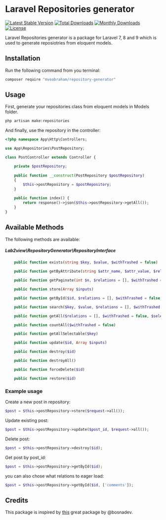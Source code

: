 # Laravel Repositories generator
 
[![Latest Stable Version](https://poser.pugx.org/lab2view/laravel-repository-generator/v/stable)](https://packagist.org/packages/lab2view/laravel-repository-generator)
[![Total Downloads](https://poser.pugx.org/lab2view/laravel-repository-generator/downloads)](https://packagist.org/packages/lab2view/laravel-repository-generator)
[![Monthly Downloads](https://poser.pugx.org/lab2view/laravel-repository-generator/d/monthly)](https://packagist.org/packages/lab2view/laravel-repository-generator)
[![License](https://poser.pugx.org/lab2view/laravel-repository-generator/license)](https://packagist.org/packages/lab2view/laravel-repository-generator)

Laravel Repositories generator is a package for Laravel 7, 8 and 9 which is used to generate reposiotries from eloquent models.

## Installation

Run the following command from you terminal:


 ```bash
 composer require "mveabraham/repository-generator"
 ```

## Usage

First, generate your repositories class from eloquent models in Models folder.
 ```bash
 php artisan make:repositories
 ```
And finally, use the repository in the controller:

```php
<?php namespace App\Http\Controllers;

use App\Repositories\PostRepository;

class PostController extends Controller {

    private $postRepository;
    
    public function __construct(PostRepository $postRepository)
    {
        $this->postRepository = $postRepository;
    }

    public function index() {
        return response()->json($this->postRepository->getAll());
    }
}
```
## Available Methods

The following methods are available:

##### Lab2view\RepositoryGenerator\RepositoryInterface

```php
    public function exists(string $key, $value, $withTrashed = false)

    public function getByAttribute(string $attr_name, $attr_value, $relations = [], $withTrashed = false, $selects = [])

    public function getPaginate(int $n, $relations = [], $withTrashed = false, $selects = []);

    public function store(Array $inputs)

    public function getById($id, $relations = [], $withTrashed = false, $selects = [])

    public function search($key, $value, $relations = [], $withTrashed = false, $selects = [])

    public function getAll($relations = [], $withTrashed = false, $selects = [])

    public function countAll($withTrashed = false)

    public function getAllSelectable($key)

    public function update($id, Array $inputs)

    public function destroy($id)

    public function destroyAll()

    public function forceDelete($id)

    public function restore($id)
```

### Example usage

Create a new post in repository:

```php
$post = $this->postRepository->store($request->all());
```
Update existing post:

```php
$post = $this->postRepository->update($post_id, $request->all());
```

Delete post:
```php
$post = $this->postRepository->destroy($id);
```

Get post by post_id:
```php
$post = $this->postRepository->getById($id);
```

you can also chose what relations to eager load:
```php
$post = $this->postRepository->getById($id, ['comments']);
```

## Credits

This package is inspired by [this](https://github.com/bosnadev/repository) great package by @bosnadev.

